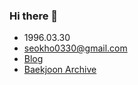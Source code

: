 ### Hi there 👋

- 1996.03.30
- seokho0330@gmail.com
- [Blog](https://seokba.tistory.com/)
- [Baekjoon Archive](https://www.notion.so/seokba/BAEKJOON-954d64d135464b8d9b6b26d3bcef4632)
